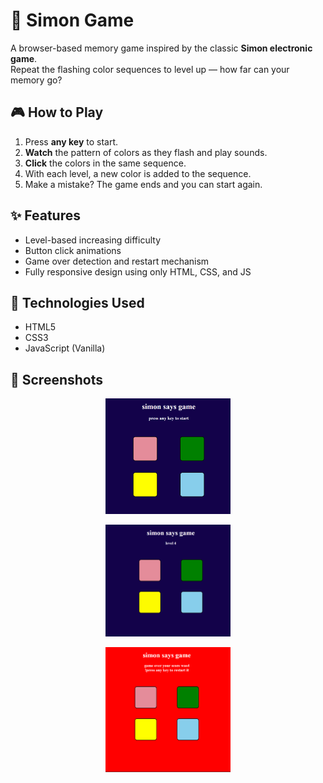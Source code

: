 # 🧠 Simon Game

A browser-based memory game inspired by the classic **Simon electronic game**.  
Repeat the flashing color sequences to level up — how far can your memory go?

## 🎮 How to Play

1. Press **any key** to start.
2. **Watch** the pattern of colors as they flash and play sounds.
3. **Click** the colors in the same sequence.
4. With each level, a new color is added to the sequence.
5. Make a mistake? The game ends and you can start again.


## ✨ Features

- Level-based increasing difficulty
- Button click animations
- Game over detection and restart mechanism
- Fully responsive design using only HTML, CSS, and JS

## 🔧 Technologies Used

- HTML5
- CSS3
- JavaScript (Vanilla)

## 📸 Screenshots

<p align="center">
  <img src="./photo1.png" alt="Simon Game Home" width="200"/>
</p>
<p align="center">
  <img src="./photo2.png" alt="Simon Game In-Game" width="200"/>
</p>
<p align="center">
  <img src="./photo3.png" alt="Simon Game Over" width="200"/>
</p>



